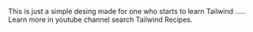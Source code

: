 This is just a simple desing made for one who starts to learn Tailwind ..... Learn more in youtube channel search Tailwind Recipes.
